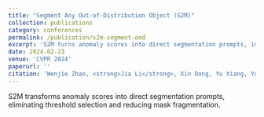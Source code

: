 ```yaml
---
title: "Segment Any Out-of-Distribution Object (S2M)"
collection: publications
category: conferences
permalink: /publication/s2m-segment-ood
excerpt: 'S2M turns anomaly scores into direct segmentation prompts, improving accuracy and reducing mask fragmentation.'
date: 2024-02-23
venue: 'CVPR 2024'
paperurl: ''
citation: 'Wenjie Zhao, <strong>Jia Li</strong>, Xin Dong, Yu Xiang, Yunhui Guo. "Segment Any Out-of-Distribution Object (S2M)." In CVPR 2024.'
---
```


S2M transforms anomaly scores into direct segmentation prompts, eliminating threshold selection and reducing mask fragmentation.

